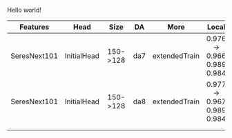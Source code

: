 Hello world!

|   Features   |     Head    |   Size   |  DA |      More     |            Local           |   LB  |
|:------------:|:-----------:|:--------:|:---:|:-------------:|:--------------------------:|:-----:|
| SeresNext101 | InitialHead | 150->128 | da7 | extendedTrain | 0.976 -> 0.966 0.989 0.984 | ----- |
| SeresNext101 | InitialHead | 150->128 | da8 | extendedTrain | 0.977 -> 0.967 0.989 0.984 | ----- |
|              |             |          |     |               |                            |       |
|              |             |          |     |               |                            |       |